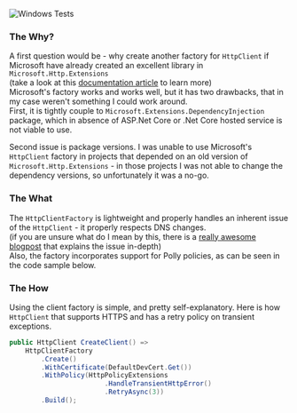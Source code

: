 ![Windows Tests](https://github.com/myarichuk/Simple.HttpClientFactory/workflows/Windows%20Tests/badge.svg)
### The Why?
A first question would be - why create another factory for ``HttpClient`` if Microsoft have already created an excellent library in ``Microsoft.Http.Extensions``  
(take a look at this [documentation article](https://docs.microsoft.com/en-us/dotnet/architecture/microservices/implement-resilient-applications/use-httpclientfactory-to-implement-resilient-http-requests) to learn more)  
Microsoft's factory works and works well, but it has two drawbacks, that in my case weren't something I could work around.  
First, it is tightly couple to ``Microsoft.Extensions.DependencyInjection`` package, which in absence of ASP.Net Core or .Net Core hosted service is not viable to use.  
  
Second issue is package versions. I was unable to use Microsoft's ``HttpClient`` factory in projects that depended on an old version of ``Microsoft.Http.Extensions`` - in those projects I was not able to change the dependency versions, so unfortunately it was a no-go.  

### The What
The ``HttpClientFactory`` is lightweight and properly handles an inherent issue of the ``HttpClient`` - it properly respects DNS changes.  
(if you are unsure what do I mean by this, there is a [really awesome blogpost](https://www.nimaara.com/beware-of-the-net-httpclient/) that explains the issue in-depth)  
Also, the factory incorporates support for Polly policies, as can be seen in the code sample below.

### The How
Using the client factory is simple, and pretty self-explanatory. Here is how ``HttpClient`` that supports HTTPS and has a retry policy on transient exceptions.

```cs
public HttpClient CreateClient() =>
    HttpClientFactory
        .Create()
        .WithCertificate(DefaultDevCert.Get())
        .WithPolicy(HttpPolicyExtensions
                        .HandleTransientHttpError()
                        .RetryAsync(3))
        .Build();

```
